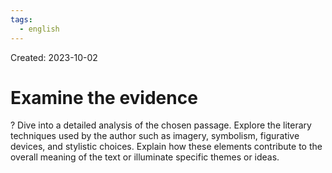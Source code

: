 ```yaml
---
tags:
  - english
---
```

Created: 2023-10-02

# Examine the evidence
?
Dive into a detailed analysis of the chosen passage. Explore the literary techniques used by the author such as imagery, symbolism, figurative devices, and stylistic choices. Explain how these elements contribute to the overall meaning of the text or illuminate specific themes or ideas.
<!--SR:!2023-11-09,22,250-->